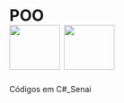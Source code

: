 # POO <div><img src="https://cdn.jsdelivr.net/gh/devicons/devicon/icons/windows8/windows8-original.svg" height="80" width="90">    <img src="https://cdn.jsdelivr.net/gh/devicons/devicon/icons/csharp/csharp-plain.svg" height="80" width="90"/>
                                
Códigos em C#_Senai
